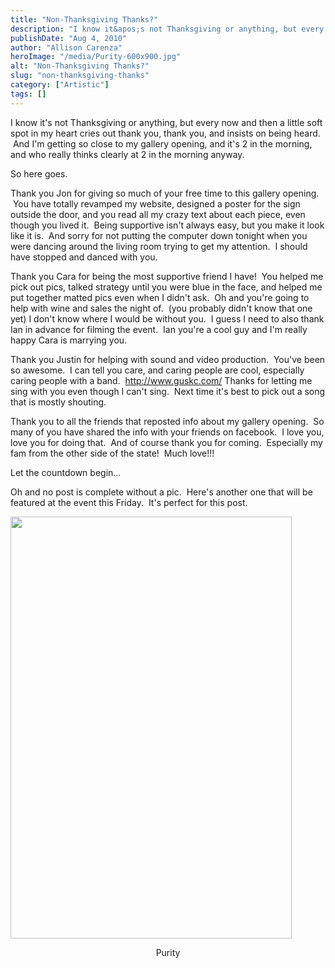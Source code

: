 ```yaml
---
title: "Non-Thanksgiving Thanks?"
description: "I know it&apos;s not Thanksgiving or anything, but every now and then a little soft spot in my heart cries "
publishDate: "Aug 4, 2010"
author: "Allison Carenza"
heroImage: "/media/Purity-600x900.jpg"
alt: "Non-Thanksgiving Thanks?"
slug: "non-thanksgiving-thanks"
category: ["Artistic"]
tags: []
---
```


<p>I know it&apos;s not Thanksgiving or anything, but every now and then a little soft spot in my heart cries out thank you, thank you, and insists on being heard.  And I&apos;m getting so close to my gallery opening, and it&apos;s 2 in the morning, and who really thinks clearly at 2 in the morning anyway.</p>
<p>So here goes.</p>
<p>Thank you Jon for giving so much of your free time to this gallery opening.  You have totally revamped my website, designed a poster for the sign outside the door, and you read all my crazy text about each piece, even though you lived it.  Being supportive isn&apos;t always easy, but you make it look like it is.  And sorry for not putting the computer down tonight when you were dancing around the living room trying to get my attention.  I should have stopped and danced with you.</p>
<p>Thank you Cara for being the most supportive friend I have!  You helped me pick out pics, talked strategy until you were blue in the face, and helped me put together matted pics even when I didn&apos;t ask.  Oh and you&apos;re going to help with wine and sales the night of.  (you probably didn&apos;t know that one yet) I don&apos;t know where I would be without you.  I guess I need to also thank Ian in advance for filming the event.  Ian you&apos;re a cool guy and I&apos;m really happy Cara is marrying you.</p>
<p>Thank you Justin for helping with sound and video production.  You&apos;ve been so awesome.  I can tell you care, and caring people are cool, especially caring people with a band.  <a href="http://http://www.guskc.com/">http://www.guskc.com/</a> Thanks for letting me sing with you even though I can&apos;t sing.  Next time it&apos;s best to pick out a song that is mostly shouting.</p>
<p>Thank you to all the friends that reposted info about my gallery opening.  So many of you have shared the info with your friends on facebook.  I love you, love you for doing that.  And of course thank you for coming.  Especially my fam from the other side of the state!  Much love!!!</p>
<p>Let the countdown begin...</p>
<p>Oh and no post is complete without a pic.  Here&apos;s another one that will be featured at the event this Friday.  It&apos;s perfect for this post.</p>
<p><a rel="attachment wp-att-1177" href="http://www.allisoncarenza.com/archives/1176/purity"><img class="aligncenter size-large wp-image-1177" title="Purity" src="http:/media/Purity-600x900.jpg" alt="" width="450" height="675" /></a></p>
<p style="text-align: center;">Purity</p>
